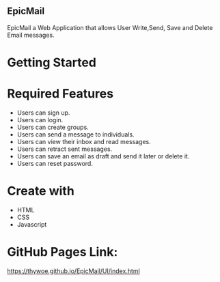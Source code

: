 ## EpicMail
EpicMail a Web Application that allows User Write,Send, Save and Delete Email messages.

# Getting Started

# Required Features
* Users can sign up.
* Users can login.
* Users can create groups.
* Users can send a message to individuals.
* Users can view their inbox and read messages.
* Users can retract sent messages.
* Users can save an email as draft and send it later or delete it.
* Users can reset password.

# Create with
* HTML
* CSS
* Javascript

# GitHub Pages Link:
https://thywoe.github.io/EpicMail/UI/index.html
